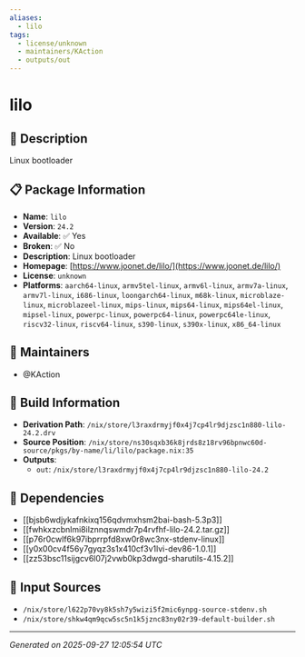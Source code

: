 ```yaml
---
aliases:
  - lilo
tags:
  - license/unknown
  - maintainers/KAction
  - outputs/out
---
```


# lilo

## 📝 Description

Linux bootloader

## 📋 Package Information

- **Name**: `lilo`
- **Version**: `24.2`
- **Available**: ✅ Yes
- **Broken**: ✅ No
- **Description**: Linux bootloader
- **Homepage**: [https://www.joonet.de/lilo/](https://www.joonet.de/lilo/)
- **License**: `unknown`
- **Platforms**: `aarch64-linux`, `armv5tel-linux`, `armv6l-linux`, `armv7a-linux`, `armv7l-linux`, `i686-linux`, `loongarch64-linux`, `m68k-linux`, `microblaze-linux`, `microblazeel-linux`, `mips-linux`, `mips64-linux`, `mips64el-linux`, `mipsel-linux`, `powerpc-linux`, `powerpc64-linux`, `powerpc64le-linux`, `riscv32-linux`, `riscv64-linux`, `s390-linux`, `s390x-linux`, `x86_64-linux`
## 👥 Maintainers

- @KAction


## 🔧 Build Information

- **Derivation Path**: `/nix/store/l3raxdrmyjf0x4j7cp4lr9djzsc1n880-lilo-24.2.drv`
- **Source Position**: `/nix/store/ns30sqxb36k8jrds8z18rv96bpnwc60d-source/pkgs/by-name/li/lilo/package.nix:35`
- **Outputs**:
  - `out`:  `/nix/store/l3raxdrmyjf0x4j7cp4lr9djzsc1n880-lilo-24.2`

## 🔗 Dependencies

- [[bjsb6wdjykafnkixq156qdvmxhsm2bai-bash-5.3p3]]
- [[fwhkxzcbnlmi8ilznnqswmdr7p4rvfhf-lilo-24.2.tar.gz]]
- [[p76r0cwlf6k97ibprrpfd8xw0r8wc3nx-stdenv-linux]]
- [[y0x00cv4f56y7gyqz3s1x410cf3v1lvi-dev86-1.0.1]]
- [[zz53bsc11sijgcv6l07j2vwb0kp3dwgd-sharutils-4.15.2]]

## 📁 Input Sources

- `/nix/store/l622p70vy8k5sh7y5wizi5f2mic6ynpg-source-stdenv.sh`
- `/nix/store/shkw4qm9qcw5sc5n1k5jznc83ny02r39-default-builder.sh`

---
*Generated on 2025-09-27 12:05:54 UTC*

